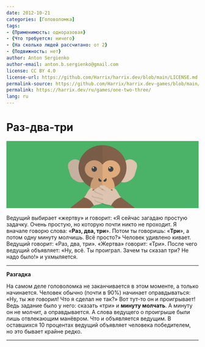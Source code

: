 ```yaml
---
date: 2012-10-21
categories: [Головоломка]
tags:
- {Применимость: одноразовая}
- {Что требуется: ничего}
- {На сколько людей рассчитано: от 2}
- {Подвижность: нет}
author: Anton Sergienko
author-email: anton.b.sergienko@gmail.com
license: CC BY 4.0
license-url: https://github.com/Harrix/harrix.dev/blob/main/LICENSE.md
permalink-source: https://github.com/Harrix/harrix.dev-games/blob/main/one-two-three/one-two-three.md
permalink: https://harrix.dev/ru/games/one-two-three/
lang: ru
---
```


# Раз-два-три

![Featured image](featured-image.svg)

Ведущий выбирает «жертву» и говорит: «Я сейчас загадаю простую задачку. Очень простую, но которую почти никто не проходит. Я вначале говорю слова: «**Раз, два, три**». Потом ты говоришь: «**Три**», а потом одну минуту молчишь. Всё просто?» Человек удивлено кивает. Ведущий говорит: «Раз, два, три». «Жертва» говорит: «Три». После чего ведущий объявляет: «Ну, всё. Ты проиграл. Зачем ты сказал три? Не надо было!» и ухмыляется.

---

**Разгадка** <!-- !details -->

На самом деле головоломка не заканчивается в этом моменте, а только начинается. Человек обычно (почти в 90%) начинает оправдываться: «Ну, ты же говорил! Что я сделал не так?» Вот тут-то он и проигрывает! Ведь задание было у него: сказать «три» и **минуту молчать**. А минуту он не молчит, а оправдывается. А слова ведущего о проигрыше были лишь отвлекающим манёвром. Что и объявляется ведущим. В оставшихся 10 процентах ведущий объявляет человека победителем, но это бывает крайне редко.

---
